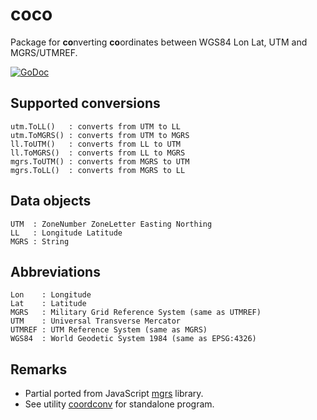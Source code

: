# coco

Package for **co**nverting **co**ordinates between WGS84 Lon Lat, UTM and MGRS/UTMREF.

[![GoDoc](https://godoc.org/github.com/Klaus-Tockloth/coco?status.svg)](https://godoc.org/github.com/Klaus-Tockloth/coco)

## Supported conversions

``` TXT
utm.ToLL()   : converts from UTM to LL
utm.ToMGRS() : converts from UTM to MGRS
ll.ToUTM()   : converts from LL to UTM
ll.ToMGRS()  : converts from LL to MGRS
mgrs.ToUTM() : converts from MGRS to UTM
mgrs.ToLL()  : converts from MGRS to LL
```

## Data objects

``` TXT
UTM  : ZoneNumber ZoneLetter Easting Northing
LL   : Longitude Latitude
MGRS : String
```

## Abbreviations

``` TXT
Lon    : Longitude
Lat    : Latitude
MGRS   : Military Grid Reference System (same as UTMREF)
UTM    : Universal Transverse Mercator
UTMREF : UTM Reference System (same as MGRS)
WGS84  : World Geodetic System 1984 (same as EPSG:4326)
```

## Remarks

* Partial ported from JavaScript [mgrs](https://github.com/proj4js/mgrs) library.
* See utility [coordconv](https://github.com/Klaus-Tockloth/coordconv) for standalone program.

